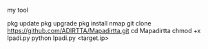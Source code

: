 my tool 

pkg update 
pkg upgrade 
pkg install nmap 
git clone https://github.com/ADIRTTA/Mapadirtta.git
cd Mapadirtta
chmod +x Ipadi.py
python Ipadi.py <target.ip>
